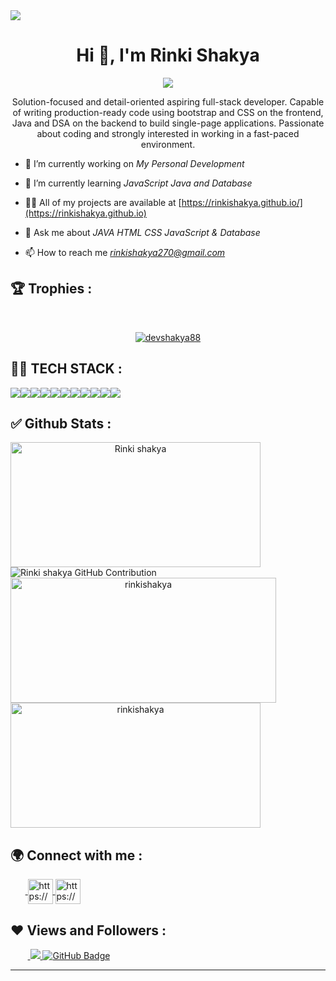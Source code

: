 <img src="https://repository-images.githubusercontent.com/588181932/e36ec678-7984-4cdd-8e4c-a3932772ff8e"/>
<h1 align="center">Hi 👋, I'm Rinki Shakya</h1>
<p align="center">
  <img src="https://readme-typing-svg.herokuapp.com/?lines=Full%20Stack%20MERN%20Developer;&center=true&width=700&height=50">
</p>
<p align="center">Solution-focused and detail-oriented aspiring full-stack developer. Capable of writing production-ready code using bootstrap and CSS on the frontend, Java and DSA on the backend to build single-page applications. Passionate about coding and strongly interested in working in a fast-paced environment.</p>

- 🔭 I’m currently working on *My Personal Development*

- 🌱 I’m currently learning *JavaScript Java and Database*

- 👨‍💻 All of my projects are available at [https://rinkishakya.github.io/](https://rinkishakya.github.io)

- 💬 Ask me about *JAVA HTML CSS JavaScript & Database*

- 📫 How to reach me *rinkishakya270@gmail.com*

<!-- - 📄 Know about my experiences <a href="https://drive.google.com/file/d/1s5NSF8OzDjexXvByK8FHkAcyidkT5aLG/view?usp=sharing">Resume</a> -->



## 🏆 Trophies :
<br/>
<p align="center"> <a href="https://github.com/ryo-ma/github-profile-trophy"><img src="https://github-profile-trophy.vercel.app/?username=devshakya88&theme=onedark" alt="devshakya88" /></a> </p>

## 👨‍💻 TECH STACK :

<div align="center" style="display: flex; flex-wrap: wrap;">
<img src="https://img.shields.io/badge/MongoDB-%234ea94b.svg?style=for-the-badge&logo=mongodb&logoColor=white" />
<img src="https://img.shields.io/badge/HTML5-E34F26?style=for-the-badge&logo=html5&logoColor=white" />
<img src="https://img.shields.io/badge/CSS3-1572B6?style=for-the-badge&logo=css3&logoColor=white" />
<img src="https://img.shields.io/badge/JavaScript-323330?style=for-the-badge&logo=javascript&logoColor=F7DF1E" />
<img src="https://img.shields.io/badge/Bootstrap-563D7C?style=for-the-badge&logo=bootstrap&logoColor=white" />
<img src="https://img.shields.io/badge/Tailwind_CSS-38B2AC?style=for-the-badge&logo=tailwind-css&logoColor=white" />
<img src="https://img.shields.io/badge/Node.js-339933?style=for-the-badge&logo=nodedotjs&logoColor=white" />
<img src="https://img.shields.io/badge/Express.js-000000?style=for-the-badge&logo=express&logoColor=white" />
<img src="https://img.shields.io/badge/java-%23ED8B00.svg?style=for-the-badge&logo=java&logoColor=white" />
<img src="https://img.shields.io/badge/GitHub-100000?style=for-the-badge&logo=github&logoColor=white" />
<img src="https://img.shields.io/badge/GIT-E44C30?style=for-the-badge&logo=git&logoColor=white" />
</div>


## ✅ Github Stats :

<div align="center" style="display: flex; flex-wrap: wrap;">

<img width="400px" height="200px" align="center" src="https://github-readme-stats.vercel.app/api?username=rinkishakya&theme=radical&border_radius=2.7&show_icons=true" alt="Rinki shakya" />

  
<img src="https://github-profile-summary-cards.vercel.app/api/cards/profile-details?username=rinkishakya&theme=radical&border_radius=2.7" alt="Rinki shakya GitHub Contribution"/>
  

  
<img width="425px" height="200px" align="center" src="https://github-readme-streak-stats.herokuapp.com/?user=rinkishakya&theme=radical&date_format=M%20j%5B%2C%20Y%5D&border_radius=2.7" alt="rinkishakya" />
  
<img width="400px" height="200px" align="center" src="https://github-readme-stats.vercel.app/api/top-langs/?username=rinkishakya&theme=radical&border_radius=2.7" alt="rinkishakya" />
  
</div>

<h2>🌍 Connect with me :</h2>
   <p align="left">
    &nbsp;&nbsp;&nbsp;&nbsp;&nbsp;&nbsp;<a href="https://www.linkedin.com/in/rinki-shakya/" target="blank">
            <img align="center"
                src="https://img.icons8.com/3d-fluency/94/linkedin.png"
                alt="https://www.linkedin.com/in/rinki-shakya/" width="40px" />
        </a>
        <a href="https://github.com/rinkishakya" target="blank">
            <img align="center"
                src="https://img.icons8.com/3d-fluency/94/github.png"
                alt="https://github.com/rinkishakya" width="40px"/>
        </a>
    </p>
    <h2>❤ Views and Followers :</h2>
    &nbsp;&nbsp;&nbsp;&nbsp;&nbsp;&nbsp;&nbsp;<a href="https://github.com/rinkishakya/github-profile-views-counter">
        <img src="https://komarev.com/ghpvc/?username=rinkishakya" >
    </a>
    <a href="https://github.com/rinkishakya?tab=followers">
        <img src="https://img.shields.io/github/followers/rinkishakya?label=Followers&style=social" alt="GitHub Badge">
    </a>
    <hr />
    <!-- <h2><a href="https://devshakya88.github.io">🌍 | Portfolio </a></h2> -->
